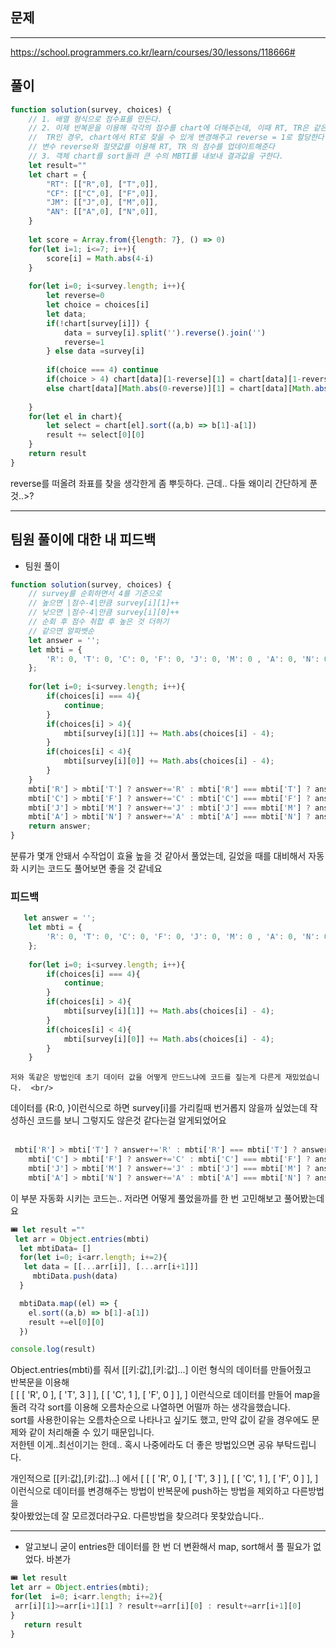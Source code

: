 ## 문제
----
https://school.programmers.co.kr/learn/courses/30/lessons/118666#

## 풀이
```jsx
function solution(survey, choices) {
    // 1. 배열 형식으로 점수표를 만든다. 
    // 2. 이제 반복문을 이용해 각각의 점수를 chart에 더해주는데, 이때 RT, TR은 같은 데이터표이므로
    //  TR인 경우, chart에서 RT로 찾을 수 있게 변경해주고 reverse = 1로 할당한다
    // 변수 reverse와 절댓값를 이용해 RT, TR 의 점수를 업데이트해준다
    // 3. 객체 chart를 sort돌려 큰 수의 MBTI를 내보내 결과값을 구한다.
    let result=""
    let chart = {
        "RT": [["R",0], ["T",0]],
        "CF": [["C",0], ["F",0]],
        "JM": [["J",0], ["M",0]],
        "AN": [["A",0], ["N",0]],
    }
    
    let score = Array.from({length: 7}, () => 0)
    for(let i=1; i<=7; i++){
        score[i] = Math.abs(4-i)
    }
    
    for(let i=0; i<survey.length; i++){
        let reverse=0
        let choice = choices[i]
        let data;
        if(!chart[survey[i]]) {
            data = survey[i].split('').reverse().join('')  
            reverse=1
        } else data =survey[i]
            
        if(choice === 4) continue
        if(choice > 4) chart[data][1-reverse][1] = chart[data][1-reverse][1]+score[choice]
        else chart[data][Math.abs(0-reverse)][1] = chart[data][Math.abs(0-reverse)][1]+score[choice]
        
    }
    for(let el in chart){
        let select = chart[el].sort((a,b) => b[1]-a[1])
        result += select[0][0]
    }
    return result
}

```
reverse를 떠올려 좌표를 찾을 생각한게 좀 뿌듯하다.
근데.. 다들 왜이리 간단하게 푼것..>?


-----------------
## 팀원 풀이에 대한 내 피드백
- 팀원 풀이
```jsx
function solution(survey, choices) {
    // survey를 순회하면서 4를 기준으로 
    // 높으면 |점수-4|만큼 survey[i][1]++
    // 낮으면 |점수-4|만큼 survey[i][0]++
    // 순회 후 점수 취합 후 높은 것 더하기
    // 같으면 알파벳순
    let answer = '';
    let mbti = {
        'R': 0, 'T': 0, 'C': 0, 'F': 0, 'J': 0, 'M': 0 , 'A': 0, 'N': 0,
    };
    
    for(let i=0; i<survey.length; i++){
        if(choices[i] === 4){
            continue;
        }
        if(choices[i] > 4){
            mbti[survey[i][1]] += Math.abs(choices[i] - 4);
        }
        if(choices[i] < 4){
            mbti[survey[i][0]] += Math.abs(choices[i] - 4);
        }
    }
    mbti['R'] > mbti['T'] ? answer+='R' : mbti['R'] === mbti['T'] ? answer+='R' : answer+='T';
    mbti['C'] > mbti['F'] ? answer+='C' : mbti['C'] === mbti['F'] ? answer+='C' : answer+='F';
    mbti['J'] > mbti['M'] ? answer+='J' : mbti['J'] === mbti['M'] ? answer+='J' : answer+='M';
    mbti['A'] > mbti['N'] ? answer+='A' : mbti['A'] === mbti['N'] ? answer+='A' : answer+='N';
    return answer;
}
```

분류가 몇개 안돼서 수작업이 효율 높을 것 같아서 풀었는데, 길었을 때를 대비해서 자동화 시키는 코드도 풀어보면 좋을 것  같네요 <br/>

### 피드백
```jsx
   let answer = '';
    let mbti = {
        'R': 0, 'T': 0, 'C': 0, 'F': 0, 'J': 0, 'M': 0 , 'A': 0, 'N': 0,
    };
    
    for(let i=0; i<survey.length; i++){
        if(choices[i] === 4){
            continue;
        }
        if(choices[i] > 4){
            mbti[survey[i][1]] += Math.abs(choices[i] - 4);
        }
        if(choices[i] < 4){
            mbti[survey[i][0]] += Math.abs(choices[i] - 4);
        }
    }
 ```
 
    저와 똑같은 방법인데 초기 데이터 값을 어떻게 만드느냐에 코드를 짚는게 다른게 재밌었습니다.  <br/>
데이터를 {R:0, }이런식으로 하면  survey[i]를 가리킬때 번거롭지 않을까 싶었는데 작성하신 코드를 보니 그렇지도 않은것 같다는걸 알게되었어요  <br/>
 <br/>
```jsx
 mbti['R'] > mbti['T'] ? answer+='R' : mbti['R'] === mbti['T'] ? answer+='R' : answer+='T';
    mbti['C'] > mbti['F'] ? answer+='C' : mbti['C'] === mbti['F'] ? answer+='C' : answer+='F';
    mbti['J'] > mbti['M'] ? answer+='J' : mbti['J'] === mbti['M'] ? answer+='J' : answer+='M';
    mbti['A'] > mbti['N'] ? answer+='A' : mbti['A'] === mbti['N'] ? answer+='A' : answer+='N';
```

이 부분 자동화 시키는 코드는.. 저라면 어떻게 풀었을까를 한 번 고민해보고 풀어봤는데요 

```jsx
🎟 let result =""
 let arr = Object.entries(mbti)
  let mbtiData= []
  for(let i=0; i<arr.length; i+=2){
   let data = [[...arr[i]], [...arr[i+1]]]
     mbtiData.push(data)
  }

  mbtiData.map((el) => {
    el.sort((a,b) => b[1]-a[1])
    result +=el[0][0]
  })

console.log(result)
```
Object.entries(mbti)를 줘서 [[키:값],[키:값]...] 이런 형식의 데이터를 만들어줬고 <br/>
반복문을 이용해  <br/>
[
  [ [ 'R', 0 ], [ 'T', 3 ] ],
  [ [ 'C', 1 ], [ 'F', 0 ] ],
]
이런식으로 데이터를 만들어 map을 돌려 각각 sort를 이용해 오름차순으로 나열하면 어떨까 하는 생각을했습니다. <br/>
sort를 사용한이유는 오름차순으로 나타나고 싶기도 했고, 만약 값이 같을 경우에도 문제와 같이 처리해줄 수 있기 때문입니다. <br/>
저한텐 이게..최선이기는 한데.. 혹시 나중에라도 더 좋은 방법있으면 공유 부탁드립니다. <br/>

개인적으로   [[키:값],[키:값]...]  에서 [
  [ [ 'R', 0 ], [ 'T', 3 ] ],
  [ [ 'C', 1 ], [ 'F', 0 ] ],
]
이런식으로 데이터를 변경해주는 방법이 반복문에 push하는 방법을 제외하고 다른방법을 <br/>
찾아봤었는데 잘 모르겠더라구요. 다른방법을 찾으려다 못찾았습니다.. <br/>



-----
- 알고보니 굳이 entries한 데이터를  한 번 더 변환해서 map, sort해서 풀 필요가 없었다. 바본가
 ```jsx
🎟 let result    
let arr = Object.entries(mbti);
for(let  i=0; i<arr.length; i+=2){
  arr[i][1]>=arr[i+1][1] ? result+=arr[i][0] : result+=arr[i+1][0]
}
    return result
}
```
